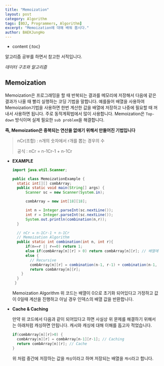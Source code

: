 ```yaml
---
title: "Memoization"
layout: post
category: Algorithm
tags: [BOJ, Programmers, Algorithm]
excerpt: "Memoization에 대해 배워 봅시다."
author: BAEKJungHo
---
```


* content
{:toc}

알고리즘 공부를 하면서 참고한 서적입니다.

_데이터 구조와 알고리즘_

## Memoization

  Memoization은 프로그래밍을 할 때 반복되는 결과를 메모리에 저장해서 다음에 같은 결과가 나올 때 빨리 실행하는 코딩 기법을 말합니다.
  예를들어 배열을 사용하여 Memoization기법을 사용하면 한번 계산한 값을 배열에 저장하고 나중에 필요할 때 꺼내서 사용하면 됩니다. 주로 동적계획법에서 많이 사용합니다. Memoization은 `Top-down` 방식이며 실제 필요한 `sub problem`을 해결합니다.

  __즉, Memoization은 중복되는 연산을 없애기 위해서 만들어진 기법입니다__

  > nCr(조합) : n개의 숫자에서 r개를 뽑는 경우의 수
  >
  > 공식 : nCr = n-1Cr-1 + n-1Cr

  - __EXAMPLE__

    ```java
    import java.util.Scanner;

    public class MemoizationExample {
      static int[][] combArray;
      public static void main(String[] args) {
          Scanner sc = new Scanner(System.in);

          combArray = new int[18][18];

          int n = Integer.parseInt(sc.nextLine());
          int r = Integer.parseInt(sc.nextLine());
          System.out.println(combination(n,r));
      }

      // nCr = n-1Cr-1 + n-1Cr
      // Memoization Algorithm
      public static int combination(int n, int r){
          if(n==r || r==0) return 1;
          else if(combArray[n][r] > 0) return combArray[n][r]; // 배열에 값이 저장되어있으면 가져와서 사용
          else {
            // Recursive
            combArray[n][r] = combination(n-1, r-1) + combination(n-1, r);
            return combArray[n][r];
        }
      }
     }
     ```

     Memoization Algorithm 위 코드는 배열이 0으로 초기화 되어있다고 가정하고 값이 0일때 계산을 진행하고
     아닐 경우 인덱스의 배열 값을 반환합니다.

  - __Cache & Caching__

     만약 위 코드에서 다음과 같이 되어있다고 하면 사실상 위 문제를 해결하기 위해서는 아래처럼 캐싱하면 안됩니다.
     캐시와 캐싱에 대해 이해를 돕고자 적었습니다.

     ```java
     if(combArray[n][r]>0) {
       combArray[n][r] = combArray[n-1][r-1]; // Caching
       return combArray[n][r]; // Cache
     }
     ```

     위 처럼 중간에 저장하는 값을 `캐싱`이라고 하며 저장되는 배열을 `캐시`라고 합니다.

